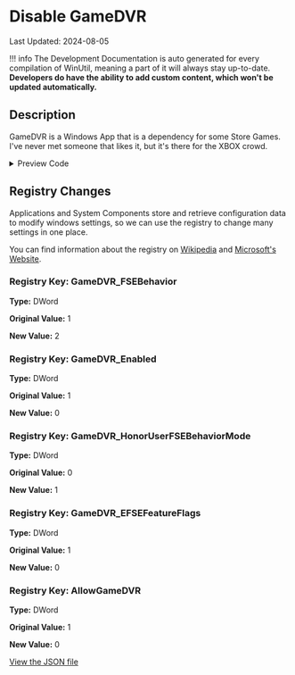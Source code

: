 # Disable GameDVR

Last Updated: 2024-08-05


!!! info
     The Development Documentation is auto generated for every compilation of WinUtil, meaning a part of it will always stay up-to-date. **Developers do have the ability to add custom content, which won't be updated automatically.**


## Description

GameDVR is a Windows App that is a dependency for some Store Games. I've never met someone that likes it, but it's there for the XBOX crowd.

<!-- BEGIN CUSTOM CONTENT -->

<!-- END CUSTOM CONTENT -->

<details>
<summary>Preview Code</summary>

```json
{
  "Content": "Disable GameDVR",
  "Description": "GameDVR is a Windows App that is a dependency for some Store Games. I've never met someone that likes it, but it's there for the XBOX crowd.",
  "category": "Essential Tweaks",
  "panel": "1",
  "Order": "a005_",
  "registry": [
    {
      "Path": "HKCU:\\System\\GameConfigStore",
      "Name": "GameDVR_FSEBehavior",
      "Value": "2",
      "OriginalValue": "1",
      "Type": "DWord"
    },
    {
      "Path": "HKCU:\\System\\GameConfigStore",
      "Name": "GameDVR_Enabled",
      "Value": "0",
      "OriginalValue": "1",
      "Type": "DWord"
    },
    {
      "Path": "HKCU:\\System\\GameConfigStore",
      "Name": "GameDVR_HonorUserFSEBehaviorMode",
      "Value": "1",
      "OriginalValue": "0",
      "Type": "DWord"
    },
    {
      "Path": "HKCU:\\System\\GameConfigStore",
      "Name": "GameDVR_EFSEFeatureFlags",
      "Value": "0",
      "OriginalValue": "1",
      "Type": "DWord"
    },
    {
      "Path": "HKLM:\\SOFTWARE\\Policies\\Microsoft\\Windows\\GameDVR",
      "Name": "AllowGameDVR",
      "Value": "0",
      "OriginalValue": "1",
      "Type": "DWord"
    }
  ]
}
```
</details>

## Registry Changes
Applications and System Components store and retrieve configuration data to modify windows settings, so we can use the registry to change many settings in one place.

You can find information about the registry on [Wikipedia](https://www.wikiwand.com/en/Windows_Registry) and [Microsoft's Website](https://learn.microsoft.com/en-us/windows/win32/sysinfo/registry).
### Registry Key: GameDVR_FSEBehavior
**Type:** DWord

**Original Value:** 1

**New Value:** 2

### Registry Key: GameDVR_Enabled
**Type:** DWord

**Original Value:** 1

**New Value:** 0

### Registry Key: GameDVR_HonorUserFSEBehaviorMode
**Type:** DWord

**Original Value:** 0

**New Value:** 1

### Registry Key: GameDVR_EFSEFeatureFlags
**Type:** DWord

**Original Value:** 1

**New Value:** 0

### Registry Key: AllowGameDVR
**Type:** DWord

**Original Value:** 1

**New Value:** 0


<!-- BEGIN SECOND CUSTOM CONTENT -->

<!-- END SECOND CUSTOM CONTENT -->

[View the JSON file](https://github.com/ChrisTitusTech/winutil/tree/main/config/tweaks.json)

